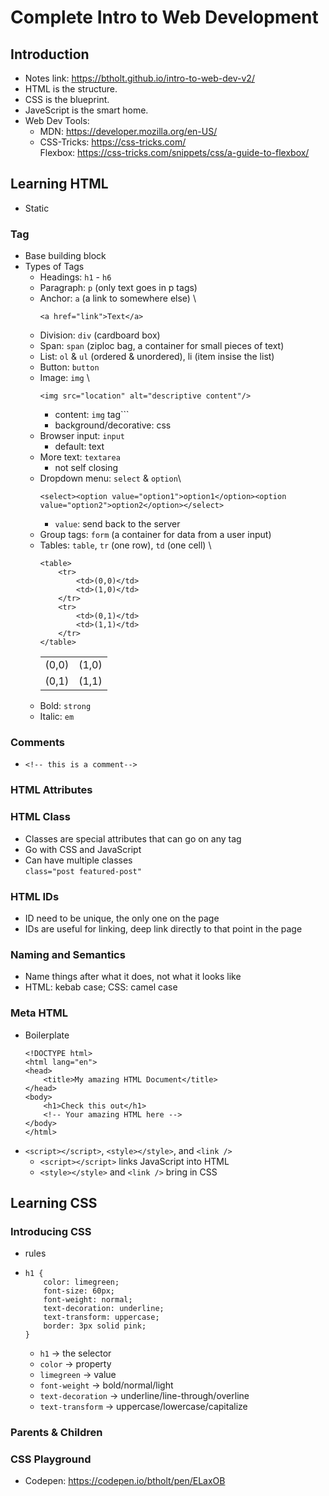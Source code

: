 # Complete Intro to Web Development
## Introduction
- Notes link: https://btholt.github.io/intro-to-web-dev-v2/
- HTML is the structure.
- CSS is the blueprint.
- JaveScript is the smart home.
- Web Dev Tools:
    - MDN: https://developer.mozilla.org/en-US/
    - CSS-Tricks: https://css-tricks.com/ \
        Flexbox: https://css-tricks.com/snippets/css/a-guide-to-flexbox/

## Learning HTML
- Static
### Tag
- Base building block
- Types of Tags
    - Headings: `h1` - `h6`
    - Paragraph: `p` (only text goes in p tags)
    - Anchor: `a` (a link to somewhere else) \
        ```
        <a href="link">Text</a>
        ```
    - Division: `div` (cardboard box)
    - Span: `span` (ziploc bag, a container for small pieces of text)
    - List: `ol` & `ul` (ordered & unordered), li (item insise the list)
    - Button: `button` 
    - Image: `img` \
        ```
        <img src="location" alt="descriptive content"/>
        ```
        - content: `img` tag```
        - background/decorative: css
    - Browser input: `input`
        - default: text
    - More text: `textarea`
        - not self closing
    - Dropdown menu: `select` & `option`\
        ```
        <select><option value="option1">option1</option><option value="option2">option2</option></select>
        ```
        - `value`: send back to the server
    - Group tags: `form` (a container for data from a user input)
    - Tables: `table`, `tr` (one row), `td` (one cell) \
        ```
        <table>
            <tr>
                <td>(0,0)</td>
                <td>(1,0)</td>
            </tr>
            <tr>
                <td>(0,1)</td>
                <td>(1,1)</td>
            </tr>
        </table>
        ```
        <table><tr><td>(0,0)</td><td>(1,0)</td></tr><tr><td>(0,1)</td><td>(1,1)</td></tr></table>
    - Bold: `strong`
    - Italic: `em`
### Comments
- 
    ```
    <!-- this is a comment-->
    ```
### HTML Attributes
### HTML Class
- Classes are special attributes that can go on any tag
- Go with CSS and JavaScript
- Can have multiple classes \
`class="post featured-post"`
### HTML IDs
- ID need to be unique, the only one on the page
- IDs are useful for linking, deep link directly to that point in the page
### Naming and Semantics
- Name things after what it does, not what it looks like
- HTML: kebab case; CSS: camel case
### Meta HTML
- Boilerplate
    ```
    <!DOCTYPE html>
    <html lang="en">
    <head>
        <title>My amazing HTML Document</title>
    </head>
    <body>
        <h1>Check this out</h1>
        <!-- Your amazing HTML here -->
    </body>
    </html>
    ```
- `<script></script>`, `<style></style>`, and `<link />`
    - `<script></script>` links JavaScript into HTML
    - `<style></style>` and `<link />` bring in CSS

## Learning CSS
### Introducing CSS
- rules
- 
    ```
    h1 {
        color: limegreen;
        font-size: 60px;
        font-weight: normal;
        text-decoration: underline;
        text-transform: uppercase;
        border: 3px solid pink;
    }
    ```
    - `h1` -> the selector
    - `color` -> property
    - `limegreen` -> value
    - `font-weight` -> bold/normal/light
    - `text-decoration` -> underline/line-through/overline
    - `text-transform` -> uppercase/lowercase/capitalize
### Parents & Children
### CSS Playground
- Codepen: https://codepen.io/btholt/pen/ELaxOB


